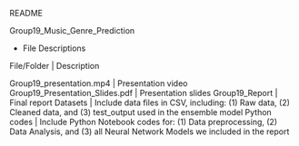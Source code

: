 README

Group19_Music_Genre_Prediction

* File Descriptions

File/Folder 				            | Description

Group19_presentation.mp4		    | Presentation video
Group19_Presentation_Slides.pdf	| Presentation slides
Group19_Report			            | Final report
Datasets 				                | Include data files in CSV, including: (1) Raw data, (2) Cleaned data, and (3) test_output used in the ensemble model
Python codes				            | Include Python Notebook codes for: (1) Data preprocessing, (2) Data Analysis, and (3) all Neural Network Models we included in the report
